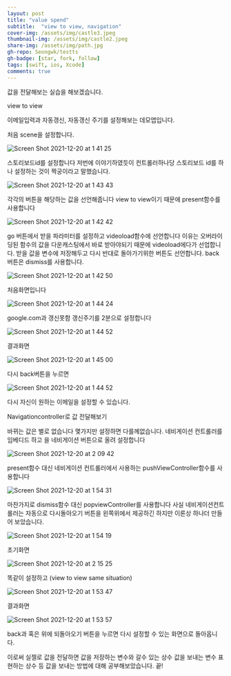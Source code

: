 ```yaml
---
layout: post
title: "value spend" 
subtitle:  "view to view, navigation"
cover-img: /assets/img/castle3.jpeg
thumbnail-img: /assets/img/castle2.jpeg
share-img: /assets/img/path.jpg
gh-repo: Seongwk/testts
gh-badge: [star, fork, follow]
tags: [swift, ios, Xcode]
comments: true
---
```



값을 전달해보는 실습을 해보겠습니다.

view to view

이메일입력과 자동갱신, 자동갱신 주기를 설정해보는 데모앱입니다.

처음 scene을 설정합니다.

![Screen Shot 2021-12-20 at 1 41 25](https://user-images.githubusercontent.com/40172001/146683688-722b7b7d-fd0d-44d3-99f6-6ef3e9a3e912.png)

스토리보드id를 설정합니다 저번에 이야기하였듯이 컨트롤러하나당 스토리보드 id를 하나 설정하는 것이 짝궁이라고 말했습니다.

![Screen Shot 2021-12-20 at 1 43 43](https://user-images.githubusercontent.com/40172001/146683706-e3e7fd8a-ed57-487d-a6f3-12f4886c7453.png)

각각의 버튼을 해당하는 값을 선언해줍니다 view to view이기 때문에 present함수를 사용합니다

![Screen Shot 2021-12-20 at 1 42 42](https://user-images.githubusercontent.com/40172001/146683766-3b191c1e-1579-4176-b9b9-f036041dd746.png)

go 버튼에서 받을 파라미터를 설정하고 videoload함수에 선언합니다 이유는 오버라이딩된 함수의 값을 다운캐스팅에서 바로 받아야되기 때문에 videoload에다가 선업합니다.
받을 값을 변수에 저장해두고 다시 반대로 돌아가기위한 버튼도 선언합니다.
back버튼은 dismiss를 사용합니다.

![Screen Shot 2021-12-20 at 1 42 50](https://user-images.githubusercontent.com/40172001/146683794-85f182c6-8f6f-4d85-b8c1-a0465adf5633.png)

처음화면입니다

![Screen Shot 2021-12-20 at 1 44 24](https://user-images.githubusercontent.com/40172001/146683896-91b4eb7e-ee64-4dc1-a51f-1b7b3cec1be5.png)

google.com과 갱신못함 갱신주기를 2분으로 설정합니다

![Screen Shot 2021-12-20 at 1 44 52](https://user-images.githubusercontent.com/40172001/146683936-83d8ac1f-473a-4c21-9629-96faf3e62c7d.png)

결과화면

![Screen Shot 2021-12-20 at 1 45 00](https://user-images.githubusercontent.com/40172001/146683951-f8bf775e-4255-4da8-b26b-a932885d744d.png)

다시 back버튼을 누르면

![Screen Shot 2021-12-20 at 1 44 52](https://user-images.githubusercontent.com/40172001/146683959-94259cce-d5e5-485f-a45b-906cc802714f.png)

다시 자신이 원하는 이메일을 설정할 수 있습니다.

Navigationcontroller로 값 전달해보기

바뀌는 값은 별로 없습니다 몇가지만 설정하면 다를께없습니다.
네비게이션 컨트롤러를 임베디드 하고 을 네비게이션 버튼으로 올려 설정합니다

![Screen Shot 2021-12-20 at 2 09 42](https://user-images.githubusercontent.com/40172001/146684034-44f56d7a-64ea-4afd-aa6f-f399a7c610c8.png)

present함수 대신 네비게이션 컨트롤러에서 사용하는 pushViewController함수를 사용합니다

![Screen Shot 2021-12-20 at 1 54 31](https://user-images.githubusercontent.com/40172001/146684048-d8c0c042-6c7c-41b6-93ef-6ed0f9f7bdc8.png)

마찬가지로 dismiss함수 대신 popviewController를 사용합니다 사실 네비게이션컨트롤러는 자동으로 다시돌아오기 버튼을 왼쪽위에서 제공하긴 하지만 이론상 하나더 만들어 보았습니다.

![Screen Shot 2021-12-20 at 1 54 19](https://user-images.githubusercontent.com/40172001/146684122-169bd706-8b5c-45e8-ac09-bb97f8c92102.png)

초기화면

![Screen Shot 2021-12-20 at 2 15 25](https://user-images.githubusercontent.com/40172001/146684217-ff2a7f40-923e-4d1d-89dd-58397de599d3.png)


똑같이 설정하고 (view to view same situation)


![Screen Shot 2021-12-20 at 1 53 47](https://user-images.githubusercontent.com/40172001/146684223-287a6ad3-1483-4dd8-882c-f0a5fabd5154.png)

결과화면

![Screen Shot 2021-12-20 at 1 53 57](https://user-images.githubusercontent.com/40172001/146684235-fb14a3f5-0484-4043-a3aa-fa888b83ea51.png)

back과 혹은 위에 되돌아오기 버튼을 누르면 다시 설정할 수 있는 화면으로 돌아옵니다.

이로써 실젤로 값을 전달하면 값을 저장하는 변수와 갈수 있는 상수 값을 보내는 변수 표현하는 상수 등 값을 보내는 방법에 대해 공부해보았습니다.
끝!


